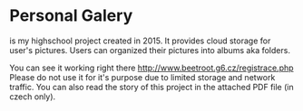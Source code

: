 # Personal Galery
is my highschool project created in 2015.
It provides cloud storage for user's pictures. Users can organized their pictures into albums aka folders.

You can see it working right there http://www.beetroot.g6.cz/registrace.php
Please do not use it for it's purpose due to limited storage and network traffic. 
You can also read the story of this project in the attached PDF file (in czech only).
